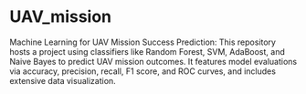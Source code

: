# UAV_mission
Machine Learning for UAV Mission Success Prediction: This repository hosts a project using classifiers like Random Forest, SVM, AdaBoost, and Naive Bayes to predict UAV mission outcomes. It features model evaluations via accuracy, precision, recall, F1 score, and ROC curves, and includes extensive data visualization.
